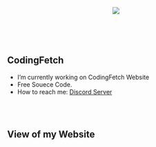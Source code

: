 </br>
</br>
<p align="center">
 <img src="https://user-images.githubusercontent.com/115094203/194314270-a1d0e7e4-0268-4077-a1c1-ed041e077e3e.png">
</p>
</br>
</br>
</br>

<h2>CodingFetch</h2>

- I’m currently working on CodingFetch Website
- Free Souece Code.
- How to reach me: [Discord Server](https://discord.gg/hgWNMmtgnq)
</br>
</br>

<h2>View of  my Website</h2>
</br>
<!-- <p align="center">
 <img src="https://user-images.githubusercontent.com/115094203/194319231-aacf6be6-eae7-43a9-80ce-810294b6a8ed.png" width="1000">
</p> -->


